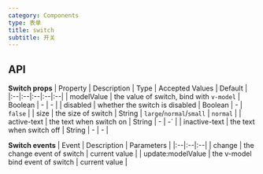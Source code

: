 ```yaml
---
category: Components
type: 表单
title: switch
subtitle: 开关
---
```


## API

**Switch props**
| Property | Description | Type | Accepted Values | Default |
|:--|:--|:--|:--|:--|
| modelValue | the value of switch, bind with `v-model` | Boolean | - | - |
| disabled | whether the switch is disabled | Boolean | - | `false` |
| size | the size of switch | String | `large`/`normal`/`small` | `normal` |
| active-text | the text when switch on | String | - | -` |
| inactive-text | the text when switch off | String | - | - |

**Switch events**
| Event | Description | Parameters |
|:--|:--|:--|
| change | the change event of switch | current value |
| update:modelValue | the v-model bind event of switch | current value |
